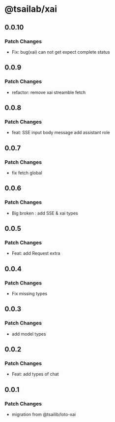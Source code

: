 # @tsailab/xai

## 0.0.10

### Patch Changes

- Fix: bug(xai) can not get expect complete status

## 0.0.9

### Patch Changes

- refactor: remove xai streamble fetch

## 0.0.8

### Patch Changes

- feat: SSE input body message add assistant role

## 0.0.7

### Patch Changes

- fix fetch global

## 0.0.6

### Patch Changes

- Big broken : add SSE & xai types

## 0.0.5

### Patch Changes

- Feat: add Request extra

## 0.0.4

### Patch Changes

- Fix missing types

## 0.0.3

### Patch Changes

- add model types

## 0.0.2

### Patch Changes

- Feat: add types of chat

## 0.0.1

### Patch Changes

- migration from @tsailib/loto-xai
